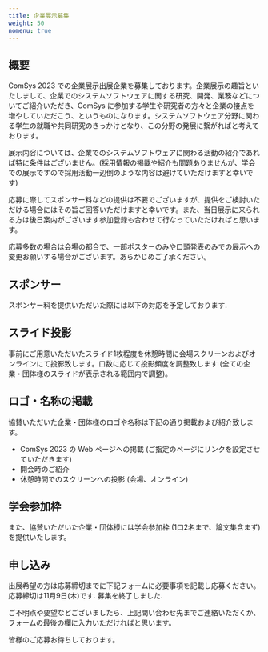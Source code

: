```yaml
---
title: 企業展示募集
weight: 50
nomenu: true
---
```

## 概要

ComSys 2023 での企業展示出展企業を募集しております。企業展示の趣旨といたしまして、企業でのシステムソフトウェアに関する研究、開発、業務などについてご紹介いただき、ComSys に参加する学生や研究者の方々と企業の接点を増やしていただこう、というものになります。システムソフトウェア分野に関わる学生の就職や共同研究のきっかけとなり、この分野の発展に繋がればと考えております。

展示内容については、企業でのシステムソフトウェアに関わる活動の紹介であれば特に条件はございません。(採用情報の掲載や紹介も問題ありませんが、学会での展示ですので採用活動一辺倒のような内容は避けていただけますと幸いです)

応募に際してスポンサー料などの提供は不要でございますが、提供をご検討いただける場合にはその旨ご回答いただけますと幸いです。また、当日展示に来られる方は後日案内がございます参加登録も合わせて行なっていただければと思います。

応募多数の場合は会場の都合で、一部ポスターのみや口頭発表のみでの展示への変更お願いする場合がございます。あらかじめご了承ください。

## スポンサー

スポンサー料を提供いただいた際には以下の対応を予定しております.

## スライド投影

事前にご用意いただいたスライド1枚程度を休憩時間に会場スクリーンおよびオンラインにて投影致します。口数に応じて投影頻度を調整致します (全ての企業・団体様のスライドが表示される範囲内で調整)。

## ロゴ・名称の掲載

協賛いただいた企業・団体様のロゴや名称は下記の通り掲載および紹介致します。

- ComSys 2023 の Web ページへの掲載 (ご指定のページにリンクを設定させていただきます)
- 開会時のご紹介
- 休憩時間でのスクリーンへの投影 (会場、オンライン)

## 学会参加枠

また、協賛いただいた企業・団体様には学会参加枠 (1口2名まで、論文集含まず)を提供いたします。

## 申し込み

出展希望の方は応募締切までに下記フォームに必要事項を記載し応募ください。応募締切は11月9日(木)です. 募集を終了しました.

ご不明点や要望などございましたら、上記問い合わせ先までご連絡いただくか、フォームの最後の欄に入力いただければと思います。

皆様のご応募お待ちしております。
